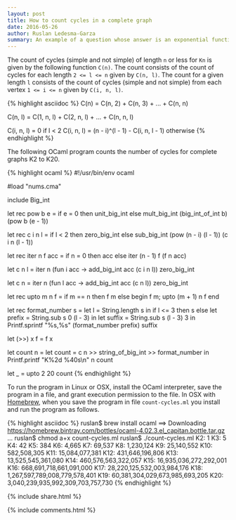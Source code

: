 ```yaml
---
layout: post
title: How to count cycles in a complete graph
date: 2016-05-26
author: Ruslan Ledesma-Garza
summary: An example of a question whose answer is an exponential function.
---
```


The count of cycles (simple and not simple) of length `n` or less for `Kn` is given by the following function `C(n)`.
The count consists of the count of cycles for each length `2 <= l <= n` given by `C(n, l)`.
The count for a given length `l` consists of the count of cycles (simple and not simple) from each vertex `1 <= i <= n` given by `C(i, n, l)`.

{% highlight asciidoc %}
C(n) = C(n, 2) + C(n, 3) + ... + C(n, n)

C(n, l) = C(1, n, l) + C(2, n, l) + ... + C(n, n, l)

C(i, n, l) = 0                                  if l < 2
C(i, n, l) = (n - i)^(l - 1) - C(i, n, l - 1)   otherwise
{% endhighlight %}

The following OCaml program counts the number of cycles for complete graphs K2 to K20.

{% highlight ocaml %}
#!/usr/bin/env ocaml

#load "nums.cma"

include Big_int

let rec pow b e =
  if e = 0 then unit_big_int
  else mult_big_int (big_int_of_int b) (pow b (e - 1))

let rec c i n l =
  if l < 2 then zero_big_int
  else sub_big_int (pow (n - i) (l - 1)) (c i n (l - 1))

let rec iter n f acc =
  if n = 0 then acc
  else iter (n - 1) f (f n acc)

let c n l =
  iter n (fun i acc -> add_big_int acc (c i n l)) zero_big_int

let c n =
  iter n (fun l acc -> add_big_int acc (c n l)) zero_big_int

let rec upto m n f =
  if m == n then f m
  else begin f m; upto (m + 1) n f end

let rec format_number s =
  let l = String.length s in
  if l <= 3 then s
  else
    let prefix = String.sub s 0 (l - 3) in
    let suffix = String.sub s (l - 3) 3 in
      Printf.sprintf "%s,%s" (format_number prefix) suffix

let (>>) x f = f x

let count n =
  let count = c n >> string_of_big_int >> format_number in
  Printf.printf "K%2d %40s\n" n count

let _ = upto 2 20 count
{% endhighlight %}

To run the program in Linux or OSX, install the OCaml interpreter, save the program in a file, and grant execution permission to the file.
In OSX with [Homebrew](http://brew.sh/), when you save the program in file `count-cycles.ml` you install and run the program as follows.

{% highlight asciidoc %}
ruslan$ brew install ocaml
==> Downloading https://homebrew.bintray.com/bottles/ocaml-4.02.3.el_capitan.bottle.tar.gz
...
ruslan$ chmod a+x count-cycles.ml
ruslan$ ./count-cycles.ml
 K2:                                       1
 K3:                                       5
 K4:                                      42
 K5:                                     384
 K6:                                   4,665
 K7:                                  69,537
 K8:                               1,230,124
 K9:                              25,140,552
K10:                             582,508,305
K11:                          15,084,077,381
K12:                         431,646,196,806
K13:                      13,525,545,361,080
K14:                     460,576,563,322,057
K15:                  16,935,036,272,292,001
K16:                 668,691,718,661,091,000
K17:              28,220,125,532,003,984,176
K18:           1,267,597,789,008,779,578,401
K19:          60,381,304,029,673,985,693,205
K20:       3,040,239,935,992,309,703,757,730
{% endhighlight %}


{% include share.html %}


{% include comments.html %}
